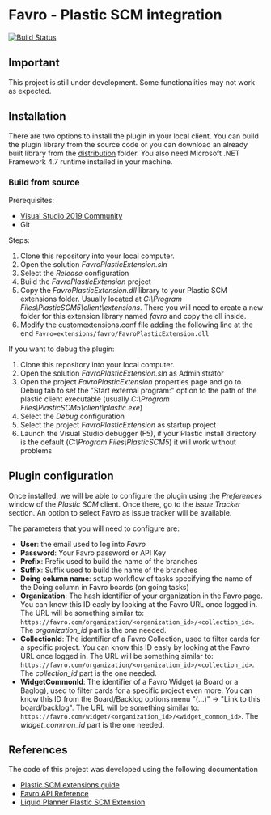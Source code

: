 # Favro - Plastic SCM integration

[![Build Status](https://travis-ci.org/dharillo/FavroPlasticExtension.svg?branch=master)](https://travis-ci.org/dharillo/FavroPlasticExtension)

## Important

This project is still under development. Some functionalities may not work as expected.

## Installation

There are two options to install the plugin in your local client. You can build the plugin library from the source code or you can download an already built library from the [distribution](distribution) folder.
You also need Microsoft .NET Framework 4.7 runtime installed in your machine.

### Build from source

Prerequisites:

- [Visual Studio 2019 Community](https://visualstudio.microsoft.com/en/vs/)
- Git

Steps:

1. Clone this repository into your local computer.
2. Open the solution *FavroPlasticExtension.sln*
3. Select the *Release* configuration
4. Build the *FavroPlasticExtension* project
5. Copy the *FavroPlasticExtension.dll* library to your Plastic SCM extensions folder. Usually located at *C:\Program Files\PlasticSCM5\client\extensions*. There you will need to create a new folder for this extension library named *favro* and copy the dll inside.
6. Modify the customextensions.conf file adding the following line at the end ```Favro=extensions/favro/FavroPlasticExtension.dll```

If you want to debug the plugin:

1. Clone this repository into your local computer.
2. Open the solution *FavroPlasticExtension.sln* as Administrator
3. Open the project *FavroPlasticExtension* properties page and go to Debug tab to set the "Start external program:" option to the path of the plastic client executable (usually *C:\Program Files\PlasticSCM5\client\plastic.exe*)
3. Select the *Debug* configuration
4. Select the project *FavroPlasticExtension* as startup project
5. Launch the Visual Studio debugger (F5), if your Plastic install directory is the default (*C:\Program Files\PlasticSCM5*) it will work without problems

## Plugin configuration

Once installed, we will be able to configure the plugin using the *Preferences* window of the *Plastic SCM* client. Once there, go to the *Issue Tracker* section. An option to select Favro as issue tracker will be available.

The parameters that you will need to configure are:

- **User**: the email used to log into *Favro*
- **Password**: Your Favro password or API Key
- **Prefix**: Prefix used to build the name of the branches
- **Suffix**: Suffix used to build the name of the branches
- **Doing column name**: setup workflow of tasks specifying the name of the Doing column in Favro boards (on going tasks)
- **Organization**: The hash identifier of your organization in the Favro page. You can know this ID easly by looking at the Favro URL once logged in. The URL will be something similar to: ```https://favro.com/organization/<organization_id>/<collection_id>```. The *organization_id* part is the one needed.
- **CollectionId**: The identifier of a Favro Collection, used to filter cards for a specific project. You can know this ID easly by looking at the Favro URL once logged in. The URL will be something similar to: ```https://favro.com/organization/<organization_id>/<collection_id>```. The *collection_id* part is the one needed.
- **WidgetCommonId**: The identifier of a Favro Widget (a Board or a Baglog), used to filter cards for a specific project even more. You can know this ID from the Board/Backlog options menu "(...)" -> "Link to this board/backlog". The URL will be something similar to: ```https://favro.com/widget/<organization_id>/<widget_common_id>```. The *widget_common_id* part is the one needed.

## References

The code of this project was developed using the following documentation

- [Plastic SCM extensions guide](https://www.plasticscm.com/documentation/extensions/plastic-scm-version-control-task-and-issue-tracking-guide#WritingPlasticSCMcustomextensions)
- [Favro API Reference](https://favro.com/developer/)
- [Liquid Planner Plastic SCM Extension](https://github.com/dharillo/LiquidPlannerPlasticExtension)
